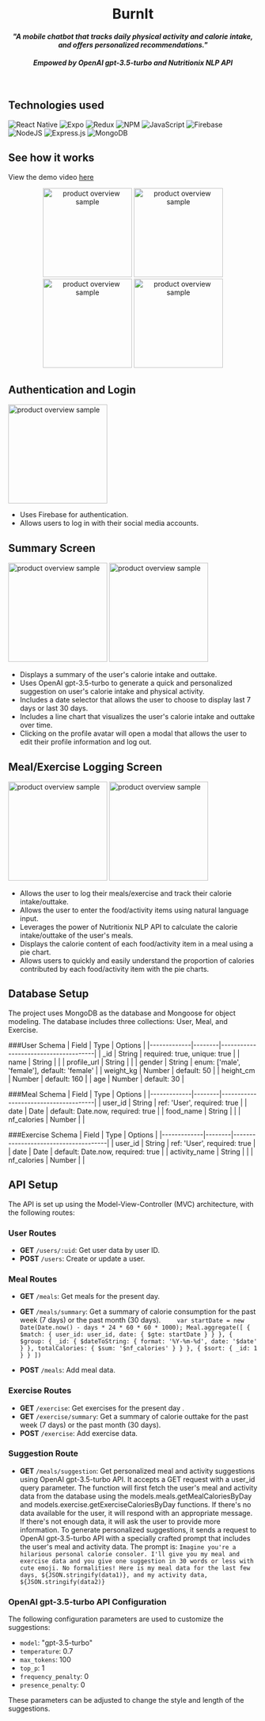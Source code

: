 <h1 align="center">
  <br>
    BurnIt
    <h4 align="center">
        <i>"A mobile chatbot that tracks daily physical activity and calorie intake, and offers personalized recommendations."</i>
      <br>
    </h4>
    <h4 align="center">
        <i>Empowed by OpenAI gpt-3.5-turbo and Nutritionix NLP API</i>
      <br>
    </h4>
    <br>
</h1>


## Technologies used

![React Native](https://img.shields.io/badge/react_native-%2320232a.svg?style=for-the-badge&logo=react&logoColor=%2361DAFB)
![Expo](https://img.shields.io/badge/expo-1C1E24?style=for-the-badge&logo=expo&logoColor=#D04A37)
![Redux](https://img.shields.io/badge/Redux-593D88?style=for-the-badge&logo=redux&logoColor=white)
![NPM](https://img.shields.io/badge/NPM-%23CB3837.svg?style=for-the-badge&logo=npm&logoColor=white)
![JavaScript](https://img.shields.io/badge/javascript-%23323330.svg?style=for-the-badge&logo=javascript&logoColor=%23F7DF1E)
![Firebase](https://img.shields.io/badge/Firebase-039BE5?style=for-the-badge&logo=Firebase&logoColor=white)
![NodeJS](https://img.shields.io/badge/node.js-6DA55F?style=for-the-badge&logo=node.js&logoColor=white)
![Express.js](https://img.shields.io/badge/express.js-%23404d59.svg?style=for-the-badge&logo=express&logoColor=%2361DAFB)
![MongoDB](https://img.shields.io/badge/MongoDB-%234ea94b.svg?style=for-the-badge&logo=mongodb&logoColor=white)

## See how it works
View the demo video [here](https://www.youtube.com/watch?v=McvzeZEbzJM)

<div align="center">
  
<img width="180" alt="product overview sample" src="https://user-images.githubusercontent.com/19434669/227030782-09274246-e384-4669-8bd9-3fd7e76e6e24.png">
<img width="180" alt="product overview sample" src="https://user-images.githubusercontent.com/19434669/227030998-39153b30-2593-4092-850c-c541481a4338.png">
<img width="180" alt="product overview sample" src="https://user-images.githubusercontent.com/19434669/227031136-89b32efe-ec33-4521-a756-20ed0a9380ef.png">
<img width="180" alt="product overview sample" src="https://user-images.githubusercontent.com/19434669/227031196-189cecae-e1ce-45a4-b50b-58e103dac7d1.png">
  
</div>


## Authentication and Login
<img width="200" alt="product overview sample" src="https://user-images.githubusercontent.com/19434669/227030782-09274246-e384-4669-8bd9-3fd7e76e6e24.png">

<ul>
  <li>Uses Firebase for authentication.</li>
  <li>Allows users to log in with their social media accounts.</li>
</ul>


## Summary Screen
<div align="left">
<img width="200" alt="product overview sample" src="https://user-images.githubusercontent.com/19434669/227030998-39153b30-2593-4092-850c-c541481a4338.png">
<img width="200" alt="product overview sample" src="https://user-images.githubusercontent.com/19434669/227031351-11634978-96bc-4cf4-9232-b99955ea11d9.png">
 </div>

<ul>
  <li>Displays a summary of the user's calorie intake and outtake.</li>
  <li>Uses OpenAI gpt-3.5-turbo to generate a quick and personalized suggestion on user's calorie intake and physical activity.</li>
  <li>Includes a date selector that allows the user to choose to display last 7 days or last 30 days.</li>
  <li>Includes a line chart that visualizes the user's calorie intake and outtake over time.</li>
  <li>Clicking on the profile avatar will open a modal that allows the user to edit their profile information and log out.</li>  
</ul>


## Meal/Exercise Logging Screen
<div align="left">
<img width="200" alt="product overview sample" src="https://user-images.githubusercontent.com/19434669/227031136-89b32efe-ec33-4521-a756-20ed0a9380ef.png">
<img width="200" alt="product overview sample" src="https://user-images.githubusercontent.com/19434669/227031196-189cecae-e1ce-45a4-b50b-58e103dac7d1.png">
 </div>
 
<ul>
  <li>Allows the user to log their meals/exercise and track their calorie intake/outtake.</li>
  <li>Allows the user to enter the food/activity items using natural language input.</li>
  <li>Leverages the power of Nutritionix NLP API to calculate the calorie intake/outtake of the user's meals.</li>
  <li>Displays the calorie content of each food/activity item in a meal using a pie chart.</li>  
  <li>Allows users to quickly and easily understand the proportion of calories contributed by each food/activity item with the pie charts.</li>  
</ul>

## Database Setup
The project uses MongoDB as the database and Mongoose for object modeling. The database includes three collections: User, Meal, and Exercise.

###User Schema
| Field       | Type   | Options                              |
|-------------|--------|--------------------------------------|
| _id         | String | required: true, unique: true         |
| name        | String |                                      |
| profile_url | String |                                      |
| gender      | String | enum: ['male', 'female'], default: 'female'   |
| weight_kg   | Number | default: 50                          |
| height_cm   | Number | default: 160                         |
| age         | Number | default: 30                          |

###Meal Schema
| Field       | Type   | Options                              |
|-------------|--------|--------------------------------------|
| user_id     | String | ref: 'User', required: true          |
| date        | Date   | default: Date.now, required: true    |
| food_name   | String |                                      |
| nf_calories | Number |                                      |

###Exercise Schema
| Field       | Type   | Options                              |
|-------------|--------|--------------------------------------|
| user_id     | String | ref: 'User', required: true          |
| date        | Date   | default: Date.now, required: true    |
| activity_name | String |                                    |
| nf_calories | Number |                                      |

## API Setup
The API is set up using the Model-View-Controller (MVC) architecture, with the following routes:

### User Routes

- **GET** `/users/:uid`: Get user data by user ID.
- **POST** `/users`: Create or update a user.

### Meal Routes

- **GET** `/meals`: Get meals for the present day.
- **GET** `/meals/summary`: Get a summary of calorie consumption for the past week (7 days) or the past month (30 days).
`    var startDate = new Date(Date.now() - days * 24 * 60 * 60 * 1000);
    Meal.aggregate([
      { $match: { user_id: user_id, date: { $gte: startDate } } },
      { $group: { _id: { $dateToString: { format: '%Y-%m-%d', date: '$date' } }, totalCalories: { $sum: '$nf_calories' } } },
      { $sort: { _id: 1 } }
    ])`

- **POST** `/meals`: Add meal data.

### Exercise Routes

- **GET** `/exercise`: Get exercises for the present day .
- **GET** `/exercise/summary`: Get a summary of calorie outtake for the past week (7 days) or the past month (30 days).
- **POST** `/exercise`: Add exercise data.

### Suggestion Route

- **GET** `/meals/suggestion`: Get personalized meal and activity suggestions using OpenAI gpt-3.5-turbo API.
It accepts a GET request with a user_id query parameter. The function will first fetch the user's meal and activity data from the database using the models.meals.getMealCaloriesByDay and models.exercise.getExerciseCaloriesByDay functions.
If there's no data available for the user, it will respond with an appropriate message. If there's not enough data, it will ask the user to provide more information.
To generate personalized suggestions, it sends a request to OpenAI gpt-3.5-turbo API with a specially crafted prompt that includes the user's meal and activity data.
The prompt is:  `Imagine you're a hilarious personal calorie consoler. I'll give you my meal and exercise data and you give one suggestion in 30 words or less with cute emoji. No formalities! Here is my meal data for the last few days, ${JSON.stringify(data1)}, and my activity data, ${JSON.stringify(data2)}`

### OpenAI gpt-3.5-turbo API Configuration
The following configuration parameters are used to customize the suggestions:

  - `model`: "gpt-3.5-turbo"
  - `temperature`: 0.7
  - `max_tokens`: 100
  - `top_p`: 1
  - `frequency_penalty`: 0
  - `presence_penalty`: 0
  
These parameters can be adjusted to change the style and length of the suggestions.









